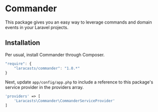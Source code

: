 # Commander

This package gives you an easy way to leverage commands and domain events in your Laravel projects.

## Installation

Per usual, install Commander through Composer.

```js
"require": {
    "laracasts/commander": "1.0.*"
}
```

Next, update `app/config/app.php` to include a reference to this package's service provider in the providers array.

```php
'providers' => [
    'Laracasts\Commander\CommanderServiceProvider'
]
```